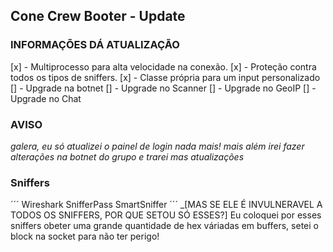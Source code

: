 ## Cone Crew Booter - Update

### INFORMAÇÕES DÁ ATUALIZAÇÃO

[x] - Multiprocesso para alta velocidade na conexão.
[x] - Proteção contra todos os tipos de sniffers.
[x] - Classe própria para um input personalizado
[] - Upgrade na botnet
[] - Upgrade no Scanner
[] - Upgrade no GeoIP
[] - Upgrade no Chat

### AVISO
_galera, eu só atualizei o painel de login nada mais!_
_mais além irei fazer alterações na botnet do grupo e trarei mas atualizações_

### Sniffers
´´´
Wireshark
SnifferPass
SmartSniffer
´´´
_[MAS SE ELE É INVULNERAVEL A TODOS OS SNIFFERS, POR QUE SETOU SÓ ESSES?] Eu coloquei por esses sniffers obeter uma grande quantidade de hex váriadas em buffers, setei o block na socket para não ter perigo!
